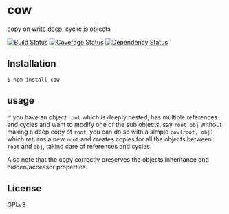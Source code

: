 # cow

copy on write deep, cyclic js objects

[![Build Status](https://travis-ci.org/Swatinem/cow.png?branch=master)](https://travis-ci.org/Swatinem/cow)
[![Coverage Status](https://coveralls.io/repos/Swatinem/cow/badge.png?branch=master)](https://coveralls.io/r/Swatinem/cow)
[![Dependency Status](https://gemnasium.com/Swatinem/cow.png)](https://gemnasium.com/Swatinem/cow)

## Installation

    $ npm install cow

## usage

If you have an object `root` which is deeply nested, has multiple references and
cycles and want to modify one of the sub objects, say `root.obj` without making
a deep copy of `root`, you can do so with a simple `cow(root, obj)`
which returns a new `root` and creates copies for all the objects between `root`
and `obj`, taking care of references and cycles.

Also note that the copy correctly preserves the objects inheritance and
hidden/accessor properties.

## License

  GPLv3

